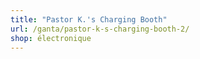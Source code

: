 ```yaml
---
title: "Pastor K.'s Charging Booth"
url: /ganta/pastor-k-s-charging-booth-2/
shop: électronique
---
```

